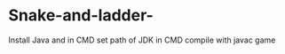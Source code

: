 # Snake-and-ladder-
Install Java and in CMD set path of JDK
in CMD compile with javac <game classname>
game
